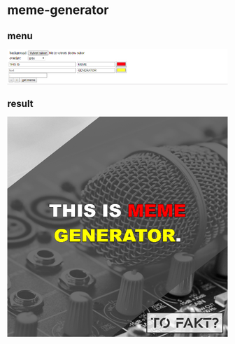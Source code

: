 # meme-generator

## menu
![alt text](https://github.com/r3mus99/meme-generator/blob/master/menu.png)

## result
![alt text](https://github.com/r3mus99/meme-generator/blob/master/sample.png)
